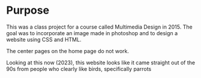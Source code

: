# Purpose
This was a class project for a course called Multimedia Design in 2015. The goal was to incorporate an image made in photoshop and to design a website using CSS and HTML.

The center pages on the home page do not work.

Looking at this now (2023), this website looks like it came straight out of the 90s from people who clearly like birds, specifically parrots
